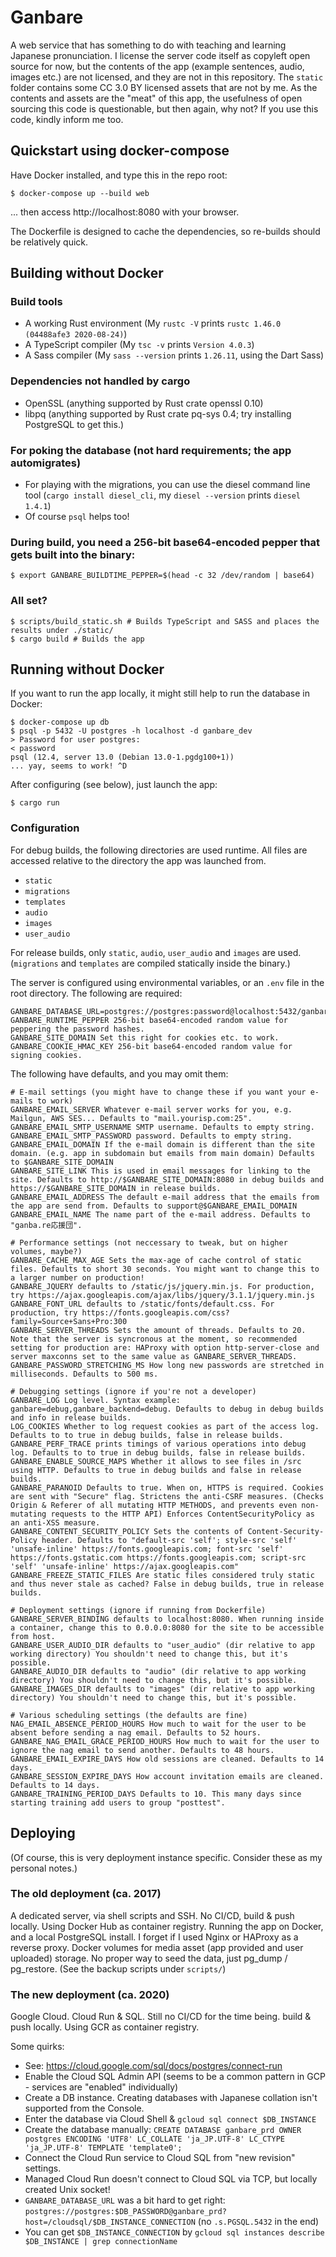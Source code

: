 # Ganbare
A web service that has something to do with teaching and learning Japanese pronunciation. I license the server code itself as copyleft open source for now, but the contents of the app (example sentences, audio, images etc.) are not licensed, and they are not in this repository. The `static` folder contains some CC 3.0 BY licensed assets that are not by me. As the contents and assets are the "meat" of this app, the usefulness of open sourcing this code is questionable, but then again, why not? If you use this code, kindly inform me too.

## Quickstart using docker-compose

Have Docker installed, and type this in the repo root:
```
$ docker-compose up --build web
```
... then access http://localhost:8080 with your browser.

The Dockerfile is designed to cache the dependencies, so re-builds should be relatively quick.

## Building without Docker

### Build tools
* A working Rust environment (My `rustc -V` prints `rustc 1.46.0 (04488afe3 2020-08-24)`)
* A TypeScript compiler (My `tsc -v` prints `Version 4.0.3`)
* A Sass compiler (My `sass --version` prints `1.26.11`, using the Dart Sass)

### Dependencies not handled by cargo
* OpenSSL (anything supported by Rust crate openssl 0.10)
* libpq (anything supported by Rust crate pq-sys 0.4; try installing PostgreSQL to get this.)

### For poking the database (not hard requirements; the app automigrates)
* For playing with the migrations, you can use the diesel command line tool (`cargo install diesel_cli`, my `diesel --version` prints `diesel 1.4.1`)
* Of course `psql` helps too!

### During build, you need a 256-bit base64-encoded pepper that gets built into the binary:

    $ export GANBARE_BUILDTIME_PEPPER=$(head -c 32 /dev/random | base64)

### All set?

    $ scripts/build_static.sh # Builds TypeScript and SASS and places the results under ./static/
    $ cargo build # Builds the app

## Running without Docker

If you want to run the app locally, it might still help to run the database in Docker:

```
$ docker-compose up db
$ psql -p 5432 -U postgres -h localhost -d ganbare_dev
> Password for user postgres:
< password
psql (12.4, server 13.0 (Debian 13.0-1.pgdg100+1)) 
... yay, seems to work! ^D
```

After configuring (see below), just launch the app:

    $ cargo run

### Configuration

For debug builds, the following directories are used runtime. All files are accessed relative to the directory the app was launched from.

* `static`
* `migrations`
* `templates`
* `audio`
* `images`
* `user_audio`

For release builds, only `static`, `audio`, `user_audio` and `images` are used. (`migrations` and `templates` are compiled statically inside the binary.)

The server is configured using environmental variables, or an `.env` file in the root directory. The following are required:

    GANBARE_DATABASE_URL=postgres://postgres:password@localhost:5432/ganbare_dev
    GANBARE_RUNTIME_PEPPER 256-bit base64-encoded random value for peppering the password hashes.
    GANBARE_SITE_DOMAIN Set this right for cookies etc. to work.
    GANBARE_COOKIE_HMAC_KEY 256-bit base64-encoded random value for signing cookies.

The following have defaults, and you may omit them:

```
# E-mail settings (you might have to change these if you want your e-mails to work)
GANBARE_EMAIL_SERVER Whatever e-mail server works for you, e.g. Mailgun, AWS SES... Defaults to "mail.yourisp.com:25".
GANBARE_EMAIL_SMTP_USERNAME SMTP username. Defaults to empty string.
GANBARE_EMAIL_SMTP_PASSWORD password. Defaults to empty string.
GANBARE_EMAIL_DOMAIN If the e-mail domain is different than the site domain. (e.g. app in subdomain but emails from main domain) Defaults to $GANBARE_SITE_DOMAIN
GANBARE_SITE_LINK This is used in email messages for linking to the site. Defaults to http://$GANBARE_SITE_DOMAIN:8080 in debug builds and https://$GANBARE_SITE_DOMAIN in release builds.
GANBARE_EMAIL_ADDRESS The default e-mail address that the emails from the app are send from. Defaults to support@$GANBARE_EMAIL_DOMAIN
GANBARE_EMAIL_NAME The name part of the e-mail address. Defaults to "ganba.re応援団".

# Performance settings (not neccessary to tweak, but on higher volumes, maybe?)
GANBARE_CACHE_MAX_AGE Sets the max-age of cache control of static files. Defaults to short 30 seconds. You might want to change this to a larger number on production!
GANBARE_JQUERY defaults to /static/js/jquery.min.js. For production, try https://ajax.googleapis.com/ajax/libs/jquery/3.1.1/jquery.min.js
GANBARE_FONT_URL defaults to /static/fonts/default.css. For production, try https://fonts.googleapis.com/css?family=Source+Sans+Pro:300
GANBARE_SERVER_THREADS Sets the amount of threads. Defaults to 20. Note that the server is syncronous at the moment, so recommended setting for production are: HAProxy with option http-server-close and server maxconns set to the same value as GANBARE_SERVER_THREADS.
GANBARE_PASSWORD_STRETCHING_MS How long new passwords are stretched in milliseconds. Defaults to 500 ms.

# Debugging settings (ignore if you're not a developer)
GANBARE_LOG Log level. Syntax example: ganbare=debug,ganbare_backend=debug. Defaults to debug in debug builds and info in release builds.
LOG_COOKIES Whether to log request cookies as part of the access log. Defaults to to true in debug builds, false in release builds.
GANBARE_PERF_TRACE prints timings of various operations into debug log. Defaults to to true in debug builds, false in release builds.
GANBARE_ENABLE_SOURCE_MAPS Whether it allows to see files in /src using HTTP. Defaults to true in debug builds and false in release builds.
GANBARE_PARANOID Defaults to true. When on, HTTPS is required. Cookies are sent with "Secure" flag. Strictens the anti-CSRF measures. (Checks Origin & Referer of all mutating HTTP METHODS, and prevents even non-mutating requests to the HTTP API) Enforces ContentSecurityPolicy as an anti-XSS measure.
GANBARE_CONTENT_SECURITY_POLICY Sets the contents of Content-Security-Policy header. Defaults to "default-src 'self'; style-src 'self' 'unsafe-inline' https://fonts.googleapis.com; font-src 'self' https://fonts.gstatic.com https://fonts.googleapis.com; script-src 'self' 'unsafe-inline' https://ajax.googleapis.com"
GANBARE_FREEZE_STATIC_FILES Are static files considered truly static and thus never stale as cached? False in debug builds, true in release builds.

# Deployment settings (ignore if running from Dockerfile)
GANBARE_SERVER_BINDING defaults to localhost:8080. When running inside a container, change this to 0.0.0.0:8080 for the site to be accessible from host.
GANBARE_USER_AUDIO_DIR defaults to "user_audio" (dir relative to app working directory) You shouldn't need to change this, but it's possible.
GANBARE_AUDIO_DIR defaults to "audio" (dir relative to app working directory) You shouldn't need to change this, but it's possible.
GANBARE_IMAGES_DIR defaults to "images" (dir relative to app working directory) You shouldn't need to change this, but it's possible.

# Various scheduling settings (the defaults are fine)
NAG_EMAIL_ABSENCE_PERIOD_HOURS How much to wait for the user to be absent before sending a nag email. Defaults to 52 hours.
GANBARE_NAG_EMAIL_GRACE_PERIOD_HOURS How much to wait for the user to ignore the nag email to send another. Defaults to 48 hours.
GANBARE_EMAIL_EXPIRE_DAYS How old sessions are cleaned. Defaults to 14 days.
GANBARE_SESSION_EXPIRE_DAYS How account invitation emails are cleaned. Defaults to 14 days.
GANBARE_TRAINING_PERIOD_DAYS Defaults to 10. This many days since starting training add users to group "posttest".
```

## Deploying

(Of course, this is very deployment instance specific. Consider these as my personal notes.)

### The old deployment (ca. 2017)

A dedicated server, via shell scripts and SSH. No CI/CD, build & push locally. Using Docker Hub as container registry. Running the app on Docker, and a local PostgreSQL install. I forget if I used Nginx or HAProxy as a reverse proxy. Docker volumes for media asset (app provided and user uploaded) storage. No proper way to seed the data, just pg_dump / pg_restore. (See the backup scripts under `scripts/`)

### The new deployment (ca. 2020)

Google Cloud. Cloud Run & SQL. Still no CI/CD for the time being. build & push locally. Using GCR as container registry.

Some quirks:
- See: https://cloud.google.com/sql/docs/postgres/connect-run
- Enable the Cloud SQL Admin API (seems to be a common pattern in GCP - services are "enabled" individually)
- Create a DB instance. Creating databases with Japanese collation isn't supported from the Console.
- Enter the database via Cloud Shell & `gcloud sql connect $DB_INSTANCE`
- Create the database manually: `CREATE DATABASE ganbare_prd OWNER postgres ENCODING 'UTF8' LC_COLLATE 'ja_JP.UTF-8' LC_CTYPE 'ja_JP.UTF-8' TEMPLATE 'template0';`
- Connect the Cloud Run service to Cloud SQL from "new revision" settings.
- Managed Cloud Run doesn't connect to Cloud SQL via TCP, but locally created Unix socket!
- `GANBARE_DATABASE_URL` was a bit hard to get right: `postgres://postgres:$DB_PASSWORD@ganbare_prd?host=/cloudsql/$DB_INSTANCE_CONNECTION` (no `.s.PGSQL.5432` in the end)
- You can get `$DB_INSTANCE_CONNECTION` by `gcloud sql instances describe $DB_INSTANCE | grep connectionName`

